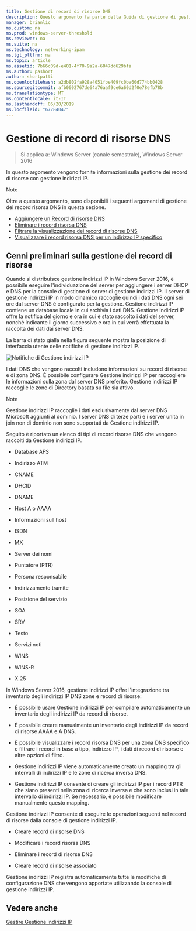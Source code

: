 ```yaml
---
title: Gestione di record di risorse DNS
description: Questo argomento fa parte della Guida di gestione di gestione indirizzi IP (IPAM) in Windows Server 2016.
manager: brianlic
ms.custom: na
ms.prod: windows-server-threshold
ms.reviewer: na
ms.suite: na
ms.technology: networking-ipam
ms.tgt_pltfrm: na
ms.topic: article
ms.assetid: 7b66c09d-e401-4f70-9a2a-6047dd629bfa
ms.author: pashort
author: shortpatti
ms.openlocfilehash: a2db802fa928a4051fbe409fc0ba60d774bb0428
ms.sourcegitcommit: afb0602767de64a76aaf9ce6a60d2f0e78efb78b
ms.translationtype: MT
ms.contentlocale: it-IT
ms.lasthandoff: 06/20/2019
ms.locfileid: "67284047"
---
```

# <a name="dns-resource-record-management"></a>Gestione di record di risorse DNS

>Si applica a: Windows Server (canale semestrale), Windows Server 2016

In questo argomento vengono fornite informazioni sulla gestione dei record di risorse con gestione indirizzi IP.  
  
> [!NOTE]  
> Oltre a questo argomento, sono disponibili i seguenti argomenti di gestione dei record risorsa DNS in questa sezione.  
>   
> -   [Aggiungere un Record di risorse DNS](../../technologies/ipam/Add-a-DNS-Resource-Record.md)  
> -   [Eliminare i record risorsa DNS](../../technologies/ipam/Delete-DNS-Resource-Records.md)  
> -   [Filtrare la visualizzazione dei record di risorse DNS](../../technologies/ipam/Filter-the-View-of-DNS-Resource-Records.md)  
> -   [Visualizzare i record risorsa DNS per un indirizzo IP specifico](../../technologies/ipam/View-DNS-Resource-Records-for-a-Specific-IP-Address.md)  
  
## <a name="resource-record-management-overview"></a>Cenni preliminari sulla gestione dei record di risorse  
Quando si distribuisce gestione indirizzi IP in Windows Server 2016, è possibile eseguire l'individuazione del server per aggiungere i server DHCP e DNS per la console di gestione di server di gestione indirizzi IP. Il server di gestione indirizzi IP in modo dinamico raccoglie quindi i dati DNS ogni sei ore dal server DNS è configurato per la gestione. Gestione indirizzi IP contiene un database locale in cui archivia i dati DNS. Gestione indirizzi IP offre la notifica del giorno e ora in cui è stato raccolto i dati del server, nonché indicante il giorno successivo e ora in cui verrà effettuata la raccolta dei dati dai server DNS.  
  
La barra di stato gialla nella figura seguente mostra la posizione di interfaccia utente delle notifiche di gestione indirizzi IP.  
  
![Notifiche di Gestione indirizzi IP](../../media/DNS-Resource-Record-Management/ipam_DataCollection_01.jpg)  
  
I dati DNS che vengono raccolti includono informazioni su record di risorse e di zona DNS. È possibile configurare Gestione indirizzi IP per raccogliere le informazioni sulla zona dal server DNS preferito.  Gestione indirizzi IP raccoglie le zone di Directory basata su file sia attivo.  
  
> [!NOTE]  
> Gestione indirizzi IP raccoglie i dati esclusivamente dal server DNS Microsoft aggiunti al dominio. I server DNS di terze parti e i server unita in join non di dominio non sono supportati da Gestione indirizzi IP.  
  
Seguito è riportato un elenco di tipi di record risorse DNS che vengono raccolti da Gestione indirizzi IP.  
  
-   Database AFS  
  
-   Indirizzo ATM  
  
-   CNAME  
  
-   DHCID  
  
-   DNAME  
  
-   Host A o AAAA  
  
-   Informazioni sull'host  
  
-   ISDN  
  
-   MX  
  
-   Server dei nomi  
  
-   Puntatore (PTR)  
  
-   Persona responsabile  
  
-   Indirizzamento tramite  
  
-   Posizione del servizio  
  
-   SOA  
  
-   SRV  
  
-   Testo  
  
-   Servizi noti  
  
-   WINS  
  
-   WINS-R  
  
-   X.25  
  
In Windows Server 2016, gestione indirizzi IP offre l'integrazione tra inventario degli indirizzi IP DNS zone e record di risorse:  
  
-   È possibile usare Gestione indirizzi IP per compilare automaticamente un inventario degli indirizzi IP da record di risorse.  
  
-   È possibile creare manualmente un inventario degli indirizzi IP da record di risorse AAAA e A DNS.  
  
-   È possibile visualizzare i record risorsa DNS per una zona DNS specifico e filtrare i record in base a tipo, indirizzo IP, i dati di record di risorse e altre opzioni di filtro.  
  
-   Gestione indirizzi IP viene automaticamente creato un mapping tra gli intervalli di indirizzi IP e le zone di ricerca inversa DNS.  
  
-   Gestione indirizzi IP consente di creare gli indirizzi IP per i record PTR che siano presenti nella zona di ricerca inversa e che sono inclusi in tale intervallo di indirizzi IP. Se necessario, è possibile modificare manualmente questo mapping.  
  
Gestione indirizzi IP consente di eseguire le operazioni seguenti nel record di risorse dalla console di gestione indirizzi IP.  
  
-   Creare record di risorse DNS  
  
-   Modificare i record risorsa DNS  
  
-   Eliminare i record di risorse DNS  
  
-   Creare record di risorse associato  
  
Gestione indirizzi IP registra automaticamente tutte le modifiche di configurazione DNS che vengono apportate utilizzando la console di gestione indirizzi IP.  
  
## <a name="see-also"></a>Vedere anche  
[Gestire Gestione indirizzi IP](Manage-IPAM.md)  
  


